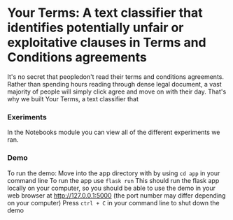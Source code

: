# Your Terms: A text classifier that identifies potentially unfair or exploitative clauses in Terms and Conditions agreements

It's no secret that peopledon't read their terms and conditions agreements. Rather than spending hours reading through dense legal document, a vast majority of people will simply click agree and move on with their day. That's why we built Your Terms, a text classifier that

### Exeriments
In the Notebooks module you can view all of the different experiments we ran. 

### Demo
To run the demo:
Move into the app directory with by using ```cd app``` in your command line
To run the app use ```flask run```
This should run the flask app locally on your computer, so you should be able to use the demo in your web browser at http://127.0.0.1:5000 (the port number may differ depending on your computer)
Press ```ctrl + C``` in your command line to shut down the demo




